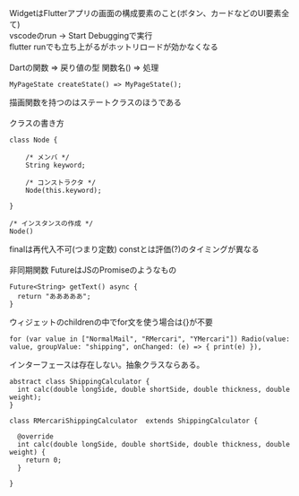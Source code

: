 WidgetはFlutterアプリの画面の構成要素のこと(ボタン、カードなどのUI要素全て)<br>
vscodeのrun -> Start Debuggingで実行<br>
flutter runでも立ち上がるがホットリロードが効かなくなる<br><br>
Dartの関数 => 戻り値の型 関数名() => 処理<br>
```
MyPageState createState() => MyPageState();
```
描画関数を持つのはステートクラスのほうである<br><br>
クラスの書き方<br>
```
class Node {

    /* メンバ */
    String keyword;

    /* コンストラクタ */
    Node(this.keyword);

}

/* インスタンスの作成 */
Node()
```

finalは再代入不可(つまり定数) constとは評価(?)のタイミングが異なる<br><br>
非同期関数 FutureはJSのPromiseのようなもの<br>
```
Future<String> getText() async {
  return "あああああ";
}
```

ウィジェットのchildrenの中でfor文を使う場合は{}が不要<br>
```
for (var value in ["NormalMail", "RMercari", "YMercari"]) Radio(value: value, groupValue: "shipping", onChanged: (e) => { print(e) }),
```
インターフェースは存在しない。抽象クラスならある。<br>
```
abstract class ShippingCalculator {
  int calc(double longSide, double shortSide, double thickness, double weight);
}

class RMercariShippingCalculator  extends ShippingCalculator {

  @override
  int calc(double longSide, double shortSide, double thickness, double weight) {
    return 0;
  }

}
```
